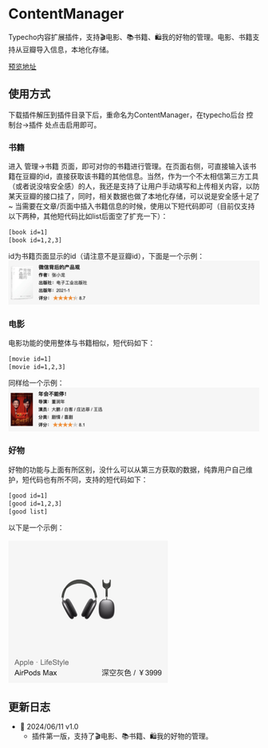 # ContentManager
Typecho内容扩展插件，支持🎬电影、📚书籍、🛍️我的好物的管理。电影、书籍支持从豆瓣导入信息，本地化存储。

[预览地址](https://shawnzeng.com/index.php/archives/3/)

## 使用方式
下载插件解压到插件目录下后，重命名为ContentManager，在typecho后台 控制台->插件 处点击启用即可。
### 书籍
进入 管理->书籍 页面，即可对你的书籍进行管理。在页面右侧，可直接输入该书籍在豆瓣的id，直接获取该书籍的其他信息。当然，作为一个不太相信第三方工具（或者说没啥安全感）的人，我还是支持了让用户手动填写和上传相关内容，以防某天豆瓣的接口挂了，同时，相关数据也做了本地化存储，可以说是安全感十足了~
当需要在文章/页面中插入书籍信息的时候，使用以下短代码即可（目前仅支持以下两种，其他短代码比如list后面空了扩充一下）：
```
[book id=1]
[book id=1,2,3]
```
id为书籍页面显示的id（请注意不是豆瓣id），下面是一个示例：
![](./img/book-sample.png)

### 电影
电影功能的使用整体与书籍相似，短代码如下：
```
[movie id=1]
[movie id=1,2,3]
```
同样给一个示例：
![](./img/movie-sample.png)

### 好物
好物的功能与上面有所区别，没什么可以从第三方获取的数据，纯靠用户自己维护，短代码也有所不同，支持的短代码如下：
```
[good id=1]
[good id=1,2,3]
[good list]
```
以下是一个示例：
<br/><br/>
<img src="./img/good-sample.png" width="320"/>
## 更新日志
- 🍰 2024/06/11 v1.0
  - 插件第一版，支持了🎬电影、📚书籍、🛍️我的好物的管理。
